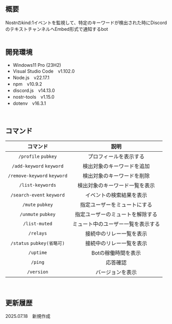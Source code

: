 ## 概要
Nostrのkind:1イベントを監視して、特定のキーワードが検出された時にDiscordのテキストチャンネルへEmbed形式で通知するbot<br>
<br>

## 開発環境
- Windows11 Pro (23H2)
- Visual Studio Code　v1.102.0
- Node.js　v22.17.1
- npm　v10.9.2
- discord.js　v14.13.0
- nostr-tools　v1.15.0
- dotenv　v16.3.1
<br>

## コマンド
|コマンド|説明|
:-:|:-:
|`/profile` `pubkey`|プロフィールを表示する|
|`/add-keyword` `keyword`|検出対象のキーワードを追加|
|`/remove-keyword` `keyword`|検出対象のキーワードを削除|
|`/list-keywords`|検出対象のキーワード一覧を表示|
|`/search-event` `keyword`|イベントの検索結果を表示|
|`/mute` `pubkey`|指定ユーザーをミュートにする|
|`/unmute` `pubkey`|指定ユーザーのミュートを解除する|
|`/list-muted`|ミュート中のユーザー一覧を表示する|
|`/relays`|接続中のリレー一覧を表示|
|`/status` `pubkey(省略可)`|接続中のリレー一覧を表示|
|`/uptime`|Botの稼働時間を表示|
|`/ping`|応答確認|
|`/version`|バージョンを表示|
<br>

## 更新履歴
2025.07.18　新規作成

